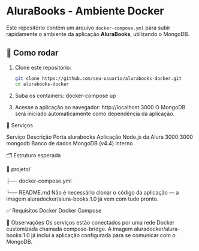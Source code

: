 # AluraBooks - Ambiente Docker

Este repositório contém um arquivo `docker-compose.yml` para subir rapidamente o ambiente da aplicação **AluraBooks**, utilizando o MongoDB.

## 🚀 Como rodar

1. Clone este repositório:
   ```bash
   git clone https://github.com/seu-usuario/alurabooks-docker.git
   cd alurabooks-docker

2. Suba os containers:
docker-compose up

3. Acesse a aplicação no navegador:
http://localhost:3000
O MongoDB será iniciado automaticamente como dependência da aplicação.

🧱 Serviços

Serviço	    Descrição	                      Porta
alurabooks	Aplicação Node.js da Alura	    3000:3000
mongodb	    Banco de dados MongoDB (v4.4)	  interno

🗂️ Estrutura esperada

📁 projeto/

├── docker-compose.yml

└── README.md
Não é necessário clonar o código da aplicação — a imagem aluradocker/alura-books:1.0 já vem com tudo pronto.

✅ Requisitos
Docker
Docker Compose

📌 Observações
Os serviços estão conectados por uma rede Docker customizada chamada compose-bridge.
A imagem aluradocker/alura-books:1.0 já inclui a aplicação configurada para se comunicar com o MongoDB.

